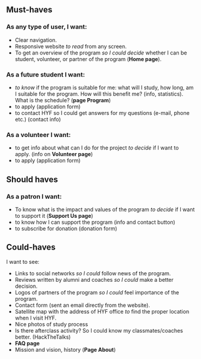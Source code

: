
## Must-haves 
### As any type of user, I want:
- Clear navigation.
- Responsive website *to read* from any screen. 
- To get an overview of the program *so I could decide* whether I can be student, volunteer, or partner of the program (**Home page**).
### As a future student I want: 
-	*to know* if the program is suitable for me: what will I study, how long, am I suitable for the program. How will this benefit me? (info, statistics). What is the schedule? (**page Program**)
-	to apply (application form)
-	to contact HYF so I could get answers for my questions (e-mail, phone etc.) (contact info)
### As a volunteer I want:
-	to get info about what can I do for the project *to decide* if I want to apply.  (info on **Volunteer page**)
-	to apply (application form)

## Should haves 
### As a patron I want: 
-	To know what is the impact and values of the program *to decide* if I want to support it (**Support Us page**)
-	to know how I can support the program (info and contact button)
-	to subscribe for donation (donation form)

## Could-haves
I want to see: 
-	Links to social networks *so I could* follow news of the program.
-	Reviews written by alumni and coaches *so I could* make a better decision.
-	Logos of partners of the program *so I could* feel importance of the program.
-	Contact form (sent an email directly from the website).
-	Satellite map with the address of HYF office *to* find the proper location when I visit HYF.
- Nice photos of study process
- Is there afterclass activity? So I could know my classmates/coaches better. (HackTheTalks)
- **FAQ page**
- Mission and vision, history (**Page About**)
